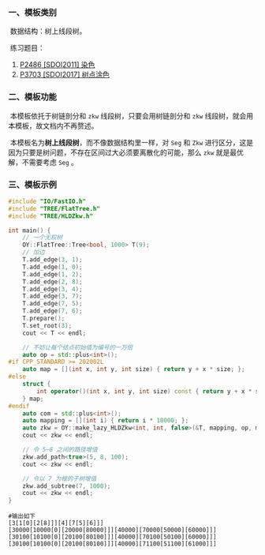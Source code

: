 ### 一、模板类别

​	数据结构：树上线段树。

​	练习题目：

1. [P2486 [SDOI2011] 染色](https://www.luogu.com.cn/problem/P2486)
2. [P3703 [SDOI2017] 树点涂色](https://www.luogu.com.cn/problem/P3703)


### 二、模板功能

​	本模板依托于树链剖分和 `zkw` 线段树，只要会用树链剖分和 `zkw` 线段树，就会用本模板，故文档内不再赘述。

​	本模板名为**树上线段树**，而不像数据结构里一样，对 `Seg` 和 `Zkw` 进行区分，这是因为只要是树问题，不存在区间过大必须要离散化的可能，那么 `zkw` 就是最优解，不需要考虑 `Seg` 。

### 三、模板示例

```c++
#include "IO/FastIO.h"
#include "TREE/FlatTree.h"
#include "TREE/HLDZkw.h"

int main() {
    // 一个无权树
    OY::FlatTree::Tree<bool, 1000> T(9);
    // 加边
    T.add_edge(3, 1);
    T.add_edge(1, 0);
    T.add_edge(1, 2);
    T.add_edge(2, 8);
    T.add_edge(3, 4);
    T.add_edge(3, 7);
    T.add_edge(7, 5);
    T.add_edge(7, 6);
    T.prepare();
    T.set_root(3);
    cout << T << endl;

    // 不妨让每个结点初始值为编号的一万倍
    auto op = std::plus<int>();
#if CPP_STANDARD >= 202002L
    auto map = [](int x, int y, int size) { return y + x * size; };
#else
    struct {
        int operator()(int x, int y, int size) const { return y + x * size; };
    } map;
#endif
    auto com = std::plus<int>();
    auto mapping = [](int i) { return i * 10000; };
    auto zkw = OY::make_lazy_HLDZkw<int, int, false>(&T, mapping, op, map, com);
    cout << zkw << endl;

    // 令 5~8 之间的路径增值
    zkw.add_path<true>(5, 8, 100);
    cout << zkw << endl;

    // 令以 7 为根的子树增值
    zkw.add_subtree(7, 1000);
    cout << zkw << endl;
}
```

```
#输出如下
[3[1[0][2[8]]][4][7[5][6]]]
[30000[10000[0][20000[80000]]][40000][70000[50000][60000]]]
[30100[10100[0][20100[80100]]][40000][70100[50100][60000]]]
[30100[10100[0][20100[80100]]][40000][71100[51100][61000]]]

```

